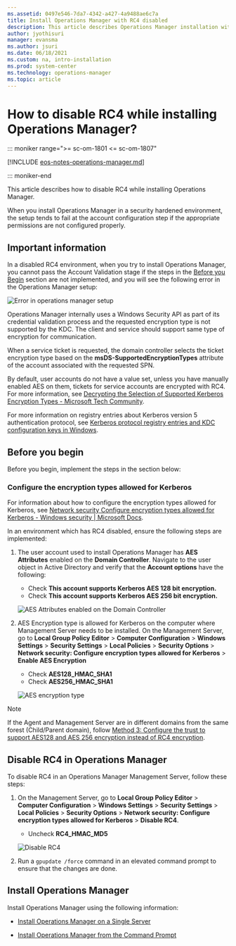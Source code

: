 ```yaml
---
ms.assetid: 0497e546-7da7-4342-a427-4a9488ae6c7a
title: Install Operations Manager with RC4 disabled
description: This article describes Operations Manager installation with RC4 disabled
author: jyothisuri
manager: evansma
ms.author: jsuri
ms.date: 06/18/2021
ms.custom: na, intro-installation
ms.prod: system-center
ms.technology: operations-manager
ms.topic: article
---
```


# How to disable RC4 while installing Operations Manager?

::: moniker range=">= sc-om-1801 <= sc-om-1807"

[!INCLUDE [eos-notes-operations-manager.md](../includes/eos-notes-operations-manager.md)]

::: moniker-end

This article describes how to disable RC4 while installing Operations Manager.

When you install Operations Manager in a security hardened environment, the setup tends to fail at the account configuration step if the appropriate permissions are not configured properly.

## Important information

In a disabled RC4 environment, when you try to install Operations Manager, you cannot pass the Account Validation stage if the steps in the [Before you Begin](#before-you-begin) section are not implemented, and you will see the following error in the Operations Manager setup:

![Error in operations manager setup](./media/protocol-disabled/error-operations-manager-setup.png)


Operations Manager internally uses a Windows Security API as part of its credential validation process and the requested encryption type is not supported by the KDC. The client and service should support same type of encryption for communication.

When a service ticket is requested, the domain controller selects the ticket encryption type based on the **msDS-SupportedEncryptionTypes** attribute of the account associated with the requested SPN.

By default, user accounts do not have a value set, unless you have manually enabled AES on them, tickets for service accounts are encrypted with RC4. For more information, see [Decrypting the Selection of Supported Kerberos Encryption Types - Microsoft Tech Community](https://techcommunity.microsoft.com/t5/core-infrastructure-and-security/decrypting-the-selection-of-supported-kerberos-encryption-types/ba-p/1628797).

For more information on registry entries about Kerberos version 5 authentication protocol, see [Kerberos protocol registry entries and KDC configuration keys in Windows](/troubleshoot/windows-server/windows-security/kerberos-protocol-registry-kdc-configuration-keys).

## Before you begin

Before you begin, implement the steps in the section below:

### Configure the encryption types allowed for Kerberos

For information about how to configure the encryption types allowed for Kerberos, see [Network security Configure encryption types allowed for Kerberos - Windows security | Microsoft Docs](/windows/security/threat-protection/security-policy-settings/network-security-configure-encryption-types-allowed-for-kerberos).

In an environment which has RC4 disabled, ensure the following steps are implemented:

1. The user account used to install Operations Manager has **AES Attributes** enabled on the **Domain Controller**. Navigate to the user object in Active Directory and verify that the **Account options** have the following:
   - Check **This account supports Kerberos AES 128 bit encryption.**
   - Check **This account supports Kerberos AES 256 bit encryption.**

   ![AES Attributes enabled on the Domain Controller](./media/protocol-disabled/attributes-domain-controller.png)


2. AES Encryption type is allowed for Kerberos on the computer where Management Server needs to be installed. On the Management Server, go to **Local Group Policy Editor** > **Computer Configuration** > **Windows Settings** > **Security Settings** > **Local Policies** > **Security Options** > **Network security: Configure encryption types allowed for Kerberos** > **Enable AES Encryption**
   - Check **AES128_HMAC_SHA1**
   - Check **AES256_HMAC_SHA1**

   ![AES encryption type](./media/protocol-disabled/aes-encryption.png)


> [!NOTE]
> If the Agent and Management Server are in different domains from the same forest (Child/Parent domain), follow [Method 3: Configure the trust to support AES128 and AES 256 encryption instead of RC4 encryption](/troubleshoot/windows-server/windows-security/unsupported-etype-error-accessing-trusted-domain).


## Disable RC4 in Operations Manager

To disable RC4 in an Operations Manager Management Server, follow these steps:

1. On the Management Server, go to **Local Group Policy Editor** > **Computer Configuration** > **Windows Settings** > **Security Settings** > **Local Policies** > **Security Options** > **Network security: Configure encryption types allowed for Kerberos** > **Disable RC4**.
   - Uncheck **RC4_HMAC_MD5**

   ![Disable RC4](./media/protocol-disabled/kerberos-disable-rc4.png)

2. Run a `gpupdate /force` command in an elevated command prompt to ensure that the changes are done.

## Install Operations Manager

Install Operations Manager using the following information:

- [Install Operations Manager on a Single Server](quickstart-install-single-server.md)

- [Install Operations Manager from the Command Prompt](install-using-cmdline.md)
